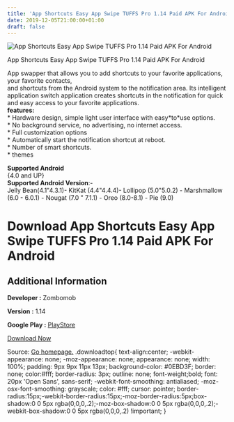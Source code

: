 ```yaml
---
title: 'App Shortcuts Easy App Swipe TUFFS Pro 1.14 Paid APK For Android'
date: 2019-12-05T21:00:00+01:00
draft: false
---
```


![App Shortcuts Easy App Swipe TUFFS Pro 1.14 Paid APK For Android](https://i2.wp.com/apkhome.net/wp-content/uploads/2019/12/App-Shortcuts-Easy-App-Swipe-TUFFS-Pro-1.14-Paid.png "App Shortcuts Easy App Swipe TUFFS Pro 1.14 Paid APK For Android")

  

App Shortcuts Easy App Swipe TUFFS Pro 1.14 Paid APK For Android

App swapper that allows you to add shortcuts to your favorite applications, your favorite contacts,  
and shortcuts from the Android system to the notification area. Its intelligent application switch application creates shortcuts in the notification for quick and easy access to your favorite applications.  
**features:**  
\* Hardware design, simple light user interface with easy\*to\*use options.  
\* No background service, no advertising, no internet access.  
\* Full customization options  
\* Automatically start the notification shortcut at reboot.  
\* Number of smart shortcuts.  
\* themes

**Supported Android**  
{4.0 and UP}  
**Supported Android Version**:-  
Jelly Bean(4.1"4.3.1)- KitKat (4.4"4.4.4)- Lollipop (5.0"5.0.2) - Marshmallow (6.0 - 6.0.1) - Nougat (7.0 " 7.1.1) - Oreo (8.0-8.1) - Pie (9.0)

Download App Shortcuts Easy App Swipe TUFFS Pro 1.14 Paid APK For Android
=========================================================================

Additional Information
----------------------

**Developer :** Zombomob

**Version :** 1.14

**Google Play :** [PlayStore](https://play.google.com/store/apps/details?id=com.bhanu.appshortcuts&hl=en)

  

[Download Now](https://store4app.co/post/app-shortcuts-easy-app-swipe-tuffs-pro-1-14-paid-apk-for-android_1575575873)

  
Source: [Go homepage.](https://store4app.co/post/app-shortcuts-easy-app-swipe-tuffs-pro-1-14-paid-apk-for-android_1575575873) .downloadtop{ text-align:center; -webkit-appearance: none; -moz-appearance: none; appearance: none; width: 100%; padding: 9px 9px 11px 13px; background-color: #0EBD3F; border: none; color:#fff; border-radius: 3px; outline: none; font-weight;bold; font: 20px 'Open Sans', sans-serif; -webkit-font-smoothing: antialiased; -moz-osx-font-smoothing: grayscale; color: #fff; cursor: pointer; border-radius:15px;-webkit-border-radius:15px;-moz-border-radius:5px;box-shadow:0 0 5px rgba(0,0,0,.2);-moz-box-shadow:0 0 5px rgba(0,0,0,.2);-webkit-box-shadow:0 0 5px rgba(0,0,0,.2) !important; }